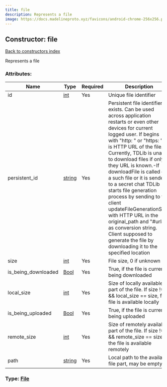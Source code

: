 ```yaml
---
title: file
description: Represents a file
image: https://docs.madelineproto.xyz/favicons/android-chrome-256x256.png
---
```

## Constructor: file  
[Back to constructors index](index.md)



Represents a file

### Attributes:

| Name     |    Type       | Required | Description |
|----------|---------------|----------|-------------|
|id|[int](../types/int.md) | Yes|Unique file identifier|
|persistent\_id|[string](../types/string.md) | Yes|Persistent file identifier, if exists. Can be used across application restarts or even other devices for current logged user. If begins with "http: " or "https: ", it is HTTP URL of the file. Currently, TDLib is unable to download files if only they URL is known.-If downloadFile is called on a such file or it is sended to a secret chat TDLib starts file generation process by sending to the client updateFileGenerationStart with HTTP URL in the original_path and "#url#" as conversion string. Client supposed to generate the file by downloading it to the specified location|
|size|[int](../types/int.md) | Yes|File size, 0 if unknown|
|is\_being\_downloaded|[Bool](../types/Bool.md) | Yes|True, if the file is currently being downloaded|
|local\_size|[int](../types/int.md) | Yes|Size of locally available part of the file. If size != 0 && local_size == size, full file is available locally|
|is\_being\_uploaded|[Bool](../types/Bool.md) | Yes|True, if the file is currently being uploaded|
|remote\_size|[int](../types/int.md) | Yes|Size of remotely available part of the file. If size != 0 && remote_size == size, the file is available remotely|
|path|[string](../types/string.md) | Yes|Local path to the available file part, may be empty|



### Type: [File](../types/File.md)


